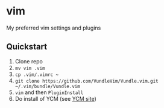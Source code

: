 # vim
My preferred vim settings and plugins


## Quickstart
1. Clone repo
2. `mv vim .vim`
3. `cp .vim/.vimrc ~`
4. `git clone https://github.com/VundleVim/Vundle.vim.git ~/.vim/bundle/Vundle.vim`
5. `vim` and then `PluginInstall`
6. Do install of YCM (see [YCM site](https://valloric.github.io/YouCompleteMe/#installation))
